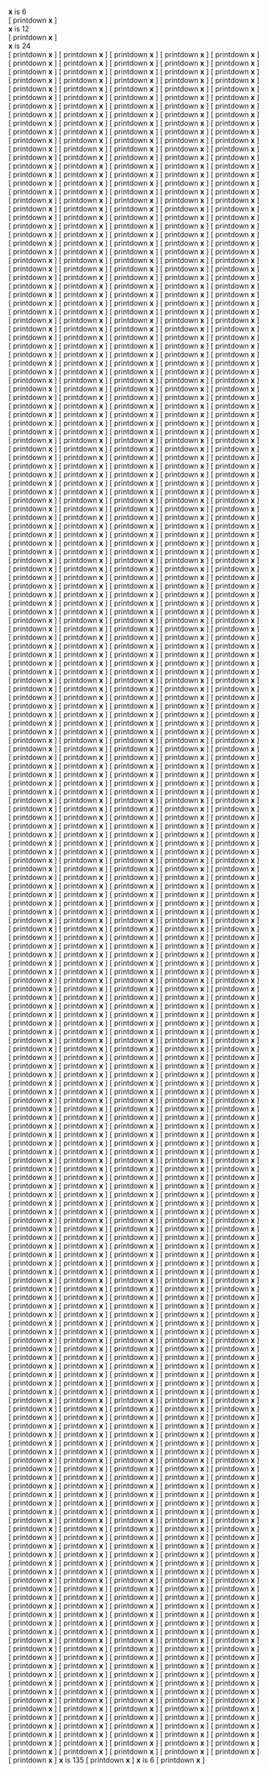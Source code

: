 **x** is 6  
[ printdown **x** ]  
**x** is 12  
[ printdown **x** ]  
**x** is 24  
[ printdown **x** ]
[ printdown **x** ]
[ printdown **x** ]
[ printdown **x** ]
[ printdown **x** ]
[ printdown **x** ]
[ printdown **x** ]
[ printdown **x** ]
[ printdown **x** ]
[ printdown **x** ]
[ printdown **x** ]
[ printdown **x** ]
[ printdown **x** ]
[ printdown **x** ]
[ printdown **x** ]
[ printdown **x** ]
[ printdown **x** ]
[ printdown **x** ]
[ printdown **x** ]
[ printdown **x** ]
[ printdown **x** ]
[ printdown **x** ]
[ printdown **x** ]
[ printdown **x** ]
[ printdown **x** ]
[ printdown **x** ]
[ printdown **x** ]
[ printdown **x** ]
[ printdown **x** ]
[ printdown **x** ]
[ printdown **x** ]
[ printdown **x** ]
[ printdown **x** ]
[ printdown **x** ]
[ printdown **x** ]
[ printdown **x** ]
[ printdown **x** ]
[ printdown **x** ]
[ printdown **x** ]
[ printdown **x** ]
[ printdown **x** ]
[ printdown **x** ]
[ printdown **x** ]
[ printdown **x** ]
[ printdown **x** ]
[ printdown **x** ]
[ printdown **x** ]
[ printdown **x** ]
[ printdown **x** ]
[ printdown **x** ]
[ printdown **x** ]
[ printdown **x** ]
[ printdown **x** ]
[ printdown **x** ]
[ printdown **x** ]
[ printdown **x** ]
[ printdown **x** ]
[ printdown **x** ]
[ printdown **x** ]
[ printdown **x** ]
[ printdown **x** ]
[ printdown **x** ]
[ printdown **x** ]
[ printdown **x** ]
[ printdown **x** ]
[ printdown **x** ]
[ printdown **x** ]
[ printdown **x** ]
[ printdown **x** ]
[ printdown **x** ]
[ printdown **x** ]
[ printdown **x** ]
[ printdown **x** ]
[ printdown **x** ]
[ printdown **x** ]
[ printdown **x** ]
[ printdown **x** ]
[ printdown **x** ]
[ printdown **x** ]
[ printdown **x** ]
[ printdown **x** ]
[ printdown **x** ]
[ printdown **x** ]
[ printdown **x** ]
[ printdown **x** ]
[ printdown **x** ]
[ printdown **x** ]
[ printdown **x** ]
[ printdown **x** ]
[ printdown **x** ]
[ printdown **x** ]
[ printdown **x** ]
[ printdown **x** ]
[ printdown **x** ]
[ printdown **x** ]
[ printdown **x** ]
[ printdown **x** ]
[ printdown **x** ]
[ printdown **x** ]
[ printdown **x** ]
[ printdown **x** ]
[ printdown **x** ]
[ printdown **x** ]
[ printdown **x** ]
[ printdown **x** ]
[ printdown **x** ]
[ printdown **x** ]
[ printdown **x** ]
[ printdown **x** ]
[ printdown **x** ]
[ printdown **x** ]
[ printdown **x** ]
[ printdown **x** ]
[ printdown **x** ]
[ printdown **x** ]
[ printdown **x** ]
[ printdown **x** ]
[ printdown **x** ]
[ printdown **x** ]
[ printdown **x** ]
[ printdown **x** ]
[ printdown **x** ]
[ printdown **x** ]
[ printdown **x** ]
[ printdown **x** ]
[ printdown **x** ]
[ printdown **x** ]
[ printdown **x** ]
[ printdown **x** ]
[ printdown **x** ]
[ printdown **x** ]
[ printdown **x** ]
[ printdown **x** ]
[ printdown **x** ]
[ printdown **x** ]
[ printdown **x** ]
[ printdown **x** ]
[ printdown **x** ]
[ printdown **x** ]
[ printdown **x** ]
[ printdown **x** ]
[ printdown **x** ]
[ printdown **x** ]
[ printdown **x** ]
[ printdown **x** ]
[ printdown **x** ]
[ printdown **x** ]
[ printdown **x** ]
[ printdown **x** ]
[ printdown **x** ]
[ printdown **x** ]
[ printdown **x** ]
[ printdown **x** ]
[ printdown **x** ]
[ printdown **x** ]
[ printdown **x** ]
[ printdown **x** ]
[ printdown **x** ]
[ printdown **x** ]
[ printdown **x** ]
[ printdown **x** ]
[ printdown **x** ]
[ printdown **x** ]
[ printdown **x** ]
[ printdown **x** ]
[ printdown **x** ]
[ printdown **x** ]
[ printdown **x** ]
[ printdown **x** ]
[ printdown **x** ]
[ printdown **x** ]
[ printdown **x** ]
[ printdown **x** ]
[ printdown **x** ]
[ printdown **x** ]
[ printdown **x** ]
[ printdown **x** ]
[ printdown **x** ]
[ printdown **x** ]
[ printdown **x** ]
[ printdown **x** ]
[ printdown **x** ]
[ printdown **x** ]
[ printdown **x** ]
[ printdown **x** ]
[ printdown **x** ]
[ printdown **x** ]
[ printdown **x** ]
[ printdown **x** ]
[ printdown **x** ]
[ printdown **x** ]
[ printdown **x** ]
[ printdown **x** ]
[ printdown **x** ]
[ printdown **x** ]
[ printdown **x** ]
[ printdown **x** ]
[ printdown **x** ]
[ printdown **x** ]
[ printdown **x** ]
[ printdown **x** ]
[ printdown **x** ]
[ printdown **x** ]
[ printdown **x** ]
[ printdown **x** ]
[ printdown **x** ]
[ printdown **x** ]
[ printdown **x** ]
[ printdown **x** ]
[ printdown **x** ]
[ printdown **x** ]
[ printdown **x** ]
[ printdown **x** ]
[ printdown **x** ]
[ printdown **x** ]
[ printdown **x** ]
[ printdown **x** ]
[ printdown **x** ]
[ printdown **x** ]
[ printdown **x** ]
[ printdown **x** ]
[ printdown **x** ]
[ printdown **x** ]
[ printdown **x** ]
[ printdown **x** ]
[ printdown **x** ]
[ printdown **x** ]
[ printdown **x** ]
[ printdown **x** ]
[ printdown **x** ]
[ printdown **x** ]
[ printdown **x** ]
[ printdown **x** ]
[ printdown **x** ]
[ printdown **x** ]
[ printdown **x** ]
[ printdown **x** ]
[ printdown **x** ]
[ printdown **x** ]
[ printdown **x** ]
[ printdown **x** ]
[ printdown **x** ]
[ printdown **x** ]
[ printdown **x** ]
[ printdown **x** ]
[ printdown **x** ]
[ printdown **x** ]
[ printdown **x** ]
[ printdown **x** ]
[ printdown **x** ]
[ printdown **x** ]
[ printdown **x** ]
[ printdown **x** ]
[ printdown **x** ]
[ printdown **x** ]
[ printdown **x** ]
[ printdown **x** ]
[ printdown **x** ]
[ printdown **x** ]
[ printdown **x** ]
[ printdown **x** ]
[ printdown **x** ]
[ printdown **x** ]
[ printdown **x** ]
[ printdown **x** ]
[ printdown **x** ]
[ printdown **x** ]
[ printdown **x** ]
[ printdown **x** ]
[ printdown **x** ]
[ printdown **x** ]
[ printdown **x** ]
[ printdown **x** ]
[ printdown **x** ]
[ printdown **x** ]
[ printdown **x** ]
[ printdown **x** ]
[ printdown **x** ]
[ printdown **x** ]
[ printdown **x** ]
[ printdown **x** ]
[ printdown **x** ]
[ printdown **x** ]
[ printdown **x** ]
[ printdown **x** ]
[ printdown **x** ]
[ printdown **x** ]
[ printdown **x** ]
[ printdown **x** ]
[ printdown **x** ]
[ printdown **x** ]
[ printdown **x** ]
[ printdown **x** ]
[ printdown **x** ]
[ printdown **x** ]
[ printdown **x** ]
[ printdown **x** ]
[ printdown **x** ]
[ printdown **x** ]
[ printdown **x** ]
[ printdown **x** ]
[ printdown **x** ]
[ printdown **x** ]
[ printdown **x** ]
[ printdown **x** ]
[ printdown **x** ]
[ printdown **x** ]
[ printdown **x** ]
[ printdown **x** ]
[ printdown **x** ]
[ printdown **x** ]
[ printdown **x** ]
[ printdown **x** ]
[ printdown **x** ]
[ printdown **x** ]
[ printdown **x** ]
[ printdown **x** ]
[ printdown **x** ]
[ printdown **x** ]
[ printdown **x** ]
[ printdown **x** ]
[ printdown **x** ]
[ printdown **x** ]
[ printdown **x** ]
[ printdown **x** ]
[ printdown **x** ]
[ printdown **x** ]
[ printdown **x** ]
[ printdown **x** ]
[ printdown **x** ]
[ printdown **x** ]
[ printdown **x** ]
[ printdown **x** ]
[ printdown **x** ]
[ printdown **x** ]
[ printdown **x** ]
[ printdown **x** ]
[ printdown **x** ]
[ printdown **x** ]
[ printdown **x** ]
[ printdown **x** ]
[ printdown **x** ]
[ printdown **x** ]
[ printdown **x** ]
[ printdown **x** ]
[ printdown **x** ]
[ printdown **x** ]
[ printdown **x** ]
[ printdown **x** ]
[ printdown **x** ]
[ printdown **x** ]
[ printdown **x** ]
[ printdown **x** ]
[ printdown **x** ]
[ printdown **x** ]
[ printdown **x** ]
[ printdown **x** ]
[ printdown **x** ]
[ printdown **x** ]
[ printdown **x** ]
[ printdown **x** ]
[ printdown **x** ]
[ printdown **x** ]
[ printdown **x** ]
[ printdown **x** ]
[ printdown **x** ]
[ printdown **x** ]
[ printdown **x** ]
[ printdown **x** ]
[ printdown **x** ]
[ printdown **x** ]
[ printdown **x** ]
[ printdown **x** ]
[ printdown **x** ]
[ printdown **x** ]
[ printdown **x** ]
[ printdown **x** ]
[ printdown **x** ]
[ printdown **x** ]
[ printdown **x** ]
[ printdown **x** ]
[ printdown **x** ]
[ printdown **x** ]
[ printdown **x** ]
[ printdown **x** ]
[ printdown **x** ]
[ printdown **x** ]
[ printdown **x** ]
[ printdown **x** ]
[ printdown **x** ]
[ printdown **x** ]
[ printdown **x** ]
[ printdown **x** ]
[ printdown **x** ]
[ printdown **x** ]
[ printdown **x** ]
[ printdown **x** ]
[ printdown **x** ]
[ printdown **x** ]
[ printdown **x** ]
[ printdown **x** ]
[ printdown **x** ]
[ printdown **x** ]
[ printdown **x** ]
[ printdown **x** ]
[ printdown **x** ]
[ printdown **x** ]
[ printdown **x** ]
[ printdown **x** ]
[ printdown **x** ]
[ printdown **x** ]
[ printdown **x** ]
[ printdown **x** ]
[ printdown **x** ]
[ printdown **x** ]
[ printdown **x** ]
[ printdown **x** ]
[ printdown **x** ]
[ printdown **x** ]
[ printdown **x** ]
[ printdown **x** ]
[ printdown **x** ]
[ printdown **x** ]
[ printdown **x** ]
[ printdown **x** ]
[ printdown **x** ]
[ printdown **x** ]
[ printdown **x** ]
[ printdown **x** ]
[ printdown **x** ]
[ printdown **x** ]
[ printdown **x** ]
[ printdown **x** ]
[ printdown **x** ]
[ printdown **x** ]
[ printdown **x** ]
[ printdown **x** ]
[ printdown **x** ]
[ printdown **x** ]
[ printdown **x** ]
[ printdown **x** ]
[ printdown **x** ]
[ printdown **x** ]
[ printdown **x** ]
[ printdown **x** ]
[ printdown **x** ]
[ printdown **x** ]
[ printdown **x** ]
[ printdown **x** ]
[ printdown **x** ]
[ printdown **x** ]
[ printdown **x** ]
[ printdown **x** ]
[ printdown **x** ]
[ printdown **x** ]
[ printdown **x** ]
[ printdown **x** ]
[ printdown **x** ]
[ printdown **x** ]
[ printdown **x** ]
[ printdown **x** ]
[ printdown **x** ]
[ printdown **x** ]
[ printdown **x** ]
[ printdown **x** ]
[ printdown **x** ]
[ printdown **x** ]
[ printdown **x** ]
[ printdown **x** ]
[ printdown **x** ]
[ printdown **x** ]
[ printdown **x** ]
[ printdown **x** ]
[ printdown **x** ]
[ printdown **x** ]
[ printdown **x** ]
[ printdown **x** ]
[ printdown **x** ]
[ printdown **x** ]
[ printdown **x** ]
[ printdown **x** ]
[ printdown **x** ]
[ printdown **x** ]
[ printdown **x** ]
[ printdown **x** ]
[ printdown **x** ]
[ printdown **x** ]
[ printdown **x** ]
[ printdown **x** ]
[ printdown **x** ]
[ printdown **x** ]
[ printdown **x** ]
[ printdown **x** ]
[ printdown **x** ]
[ printdown **x** ]
[ printdown **x** ]
[ printdown **x** ]
[ printdown **x** ]
[ printdown **x** ]
[ printdown **x** ]
[ printdown **x** ]
[ printdown **x** ]
[ printdown **x** ]
[ printdown **x** ]
[ printdown **x** ]
[ printdown **x** ]
[ printdown **x** ]
[ printdown **x** ]
[ printdown **x** ]
[ printdown **x** ]
[ printdown **x** ]
[ printdown **x** ]
[ printdown **x** ]
[ printdown **x** ]
[ printdown **x** ]
[ printdown **x** ]
[ printdown **x** ]
[ printdown **x** ]
[ printdown **x** ]
[ printdown **x** ]
[ printdown **x** ]
[ printdown **x** ]
[ printdown **x** ]
[ printdown **x** ]
[ printdown **x** ]
[ printdown **x** ]
[ printdown **x** ]
[ printdown **x** ]
[ printdown **x** ]
[ printdown **x** ]
[ printdown **x** ]
[ printdown **x** ]
[ printdown **x** ]
[ printdown **x** ]
[ printdown **x** ]
[ printdown **x** ]
[ printdown **x** ]
[ printdown **x** ]
[ printdown **x** ]
[ printdown **x** ]
[ printdown **x** ]
[ printdown **x** ]
[ printdown **x** ]
[ printdown **x** ]
[ printdown **x** ]
[ printdown **x** ]
[ printdown **x** ]
[ printdown **x** ]
[ printdown **x** ]
[ printdown **x** ]
[ printdown **x** ]
[ printdown **x** ]
[ printdown **x** ]
[ printdown **x** ]
[ printdown **x** ]
[ printdown **x** ]
[ printdown **x** ]
[ printdown **x** ]
[ printdown **x** ]
[ printdown **x** ]
[ printdown **x** ]
[ printdown **x** ]
[ printdown **x** ]
[ printdown **x** ]
[ printdown **x** ]
[ printdown **x** ]
[ printdown **x** ]
[ printdown **x** ]
[ printdown **x** ]
[ printdown **x** ]
[ printdown **x** ]
[ printdown **x** ]
[ printdown **x** ]
[ printdown **x** ]
[ printdown **x** ]
[ printdown **x** ]
[ printdown **x** ]
[ printdown **x** ]
[ printdown **x** ]
[ printdown **x** ]
[ printdown **x** ]
[ printdown **x** ]
[ printdown **x** ]
[ printdown **x** ]
[ printdown **x** ]
[ printdown **x** ]
[ printdown **x** ]
[ printdown **x** ]
[ printdown **x** ]
[ printdown **x** ]
[ printdown **x** ]
[ printdown **x** ]
[ printdown **x** ]
[ printdown **x** ]
[ printdown **x** ]
[ printdown **x** ]
[ printdown **x** ]
[ printdown **x** ]
[ printdown **x** ]
[ printdown **x** ]
[ printdown **x** ]
[ printdown **x** ]
[ printdown **x** ]
[ printdown **x** ]
[ printdown **x** ]
[ printdown **x** ]
[ printdown **x** ]
[ printdown **x** ]
[ printdown **x** ]
[ printdown **x** ]
[ printdown **x** ]
[ printdown **x** ]
[ printdown **x** ]
[ printdown **x** ]
[ printdown **x** ]
[ printdown **x** ]
[ printdown **x** ]
[ printdown **x** ]
[ printdown **x** ]
[ printdown **x** ]
[ printdown **x** ]
[ printdown **x** ]
[ printdown **x** ]
[ printdown **x** ]
[ printdown **x** ]
[ printdown **x** ]
[ printdown **x** ]
[ printdown **x** ]
[ printdown **x** ]
[ printdown **x** ]
[ printdown **x** ]
[ printdown **x** ]
[ printdown **x** ]
[ printdown **x** ]
[ printdown **x** ]
[ printdown **x** ]
[ printdown **x** ]
[ printdown **x** ]
[ printdown **x** ]
[ printdown **x** ]
[ printdown **x** ]
[ printdown **x** ]
[ printdown **x** ]
[ printdown **x** ]
[ printdown **x** ]
[ printdown **x** ]
[ printdown **x** ]
[ printdown **x** ]
[ printdown **x** ]
[ printdown **x** ]
[ printdown **x** ]
[ printdown **x** ]
[ printdown **x** ]
[ printdown **x** ]
[ printdown **x** ]
[ printdown **x** ]
[ printdown **x** ]
[ printdown **x** ]
[ printdown **x** ]
[ printdown **x** ]
[ printdown **x** ]
[ printdown **x** ]
[ printdown **x** ]
[ printdown **x** ]
[ printdown **x** ]
[ printdown **x** ]
[ printdown **x** ]
[ printdown **x** ]
[ printdown **x** ]
[ printdown **x** ]
[ printdown **x** ]
[ printdown **x** ]
[ printdown **x** ]
[ printdown **x** ]
[ printdown **x** ]
[ printdown **x** ]
[ printdown **x** ]
[ printdown **x** ]
[ printdown **x** ]
[ printdown **x** ]
[ printdown **x** ]
[ printdown **x** ]
[ printdown **x** ]
[ printdown **x** ]
[ printdown **x** ]
[ printdown **x** ]
[ printdown **x** ]
[ printdown **x** ]
[ printdown **x** ]
[ printdown **x** ]
[ printdown **x** ]
[ printdown **x** ]
[ printdown **x** ]
[ printdown **x** ]
[ printdown **x** ]
[ printdown **x** ]
[ printdown **x** ]
[ printdown **x** ]
[ printdown **x** ]
[ printdown **x** ]
[ printdown **x** ]
[ printdown **x** ]
[ printdown **x** ]
[ printdown **x** ]
[ printdown **x** ]
[ printdown **x** ]
[ printdown **x** ]
[ printdown **x** ]
[ printdown **x** ]
[ printdown **x** ]
[ printdown **x** ]
[ printdown **x** ]
[ printdown **x** ]
[ printdown **x** ]
[ printdown **x** ]
[ printdown **x** ]
[ printdown **x** ]
[ printdown **x** ]
[ printdown **x** ]
[ printdown **x** ]
[ printdown **x** ]
[ printdown **x** ]
[ printdown **x** ]
[ printdown **x** ]
[ printdown **x** ]
[ printdown **x** ]
[ printdown **x** ]
[ printdown **x** ]
[ printdown **x** ]
[ printdown **x** ]
[ printdown **x** ]
[ printdown **x** ]
[ printdown **x** ]
[ printdown **x** ]
[ printdown **x** ]
[ printdown **x** ]
[ printdown **x** ]
[ printdown **x** ]
[ printdown **x** ]
[ printdown **x** ]
[ printdown **x** ]
[ printdown **x** ]
[ printdown **x** ]
[ printdown **x** ]
[ printdown **x** ]
[ printdown **x** ]
[ printdown **x** ]
[ printdown **x** ]
[ printdown **x** ]
[ printdown **x** ]
[ printdown **x** ]
[ printdown **x** ]
[ printdown **x** ]
[ printdown **x** ]
[ printdown **x** ]
[ printdown **x** ]
[ printdown **x** ]
[ printdown **x** ]
[ printdown **x** ]
[ printdown **x** ]
[ printdown **x** ]
[ printdown **x** ]
[ printdown **x** ]
[ printdown **x** ]
[ printdown **x** ]
[ printdown **x** ]
[ printdown **x** ]
[ printdown **x** ]
[ printdown **x** ]
[ printdown **x** ]
[ printdown **x** ]
[ printdown **x** ]
[ printdown **x** ]
[ printdown **x** ]
[ printdown **x** ]
[ printdown **x** ]
[ printdown **x** ]
[ printdown **x** ]
[ printdown **x** ]
[ printdown **x** ]
[ printdown **x** ]
[ printdown **x** ]
[ printdown **x** ]
[ printdown **x** ]
[ printdown **x** ]
[ printdown **x** ]
[ printdown **x** ]
[ printdown **x** ]
[ printdown **x** ]
[ printdown **x** ]
[ printdown **x** ]
[ printdown **x** ]
[ printdown **x** ]
[ printdown **x** ]
[ printdown **x** ]
[ printdown **x** ]
[ printdown **x** ]
[ printdown **x** ]
[ printdown **x** ]
[ printdown **x** ]
[ printdown **x** ]
[ printdown **x** ]
[ printdown **x** ]
[ printdown **x** ]
[ printdown **x** ]
[ printdown **x** ]
[ printdown **x** ]
[ printdown **x** ]
[ printdown **x** ]
[ printdown **x** ]
[ printdown **x** ]
[ printdown **x** ]
[ printdown **x** ]
[ printdown **x** ]
[ printdown **x** ]
[ printdown **x** ]
[ printdown **x** ]
[ printdown **x** ]
[ printdown **x** ]
[ printdown **x** ]
[ printdown **x** ]
[ printdown **x** ]
[ printdown **x** ]
[ printdown **x** ]
[ printdown **x** ]
[ printdown **x** ]
[ printdown **x** ]
[ printdown **x** ]
[ printdown **x** ]
[ printdown **x** ]
[ printdown **x** ]
[ printdown **x** ]
[ printdown **x** ]
[ printdown **x** ]
[ printdown **x** ]
[ printdown **x** ]
[ printdown **x** ]
[ printdown **x** ]
[ printdown **x** ]
[ printdown **x** ]
[ printdown **x** ]
[ printdown **x** ]
[ printdown **x** ]
[ printdown **x** ]
[ printdown **x** ]
[ printdown **x** ]
[ printdown **x** ]
[ printdown **x** ]
[ printdown **x** ]
[ printdown **x** ]
[ printdown **x** ]
[ printdown **x** ]
[ printdown **x** ]
[ printdown **x** ]
[ printdown **x** ]
[ printdown **x** ]
[ printdown **x** ]
[ printdown **x** ]
[ printdown **x** ]
[ printdown **x** ]
[ printdown **x** ]
[ printdown **x** ]
[ printdown **x** ]
[ printdown **x** ]
[ printdown **x** ]
[ printdown **x** ]
[ printdown **x** ]
[ printdown **x** ]
[ printdown **x** ]
[ printdown **x** ]
[ printdown **x** ]
[ printdown **x** ]
[ printdown **x** ]
[ printdown **x** ]
[ printdown **x** ]
[ printdown **x** ]
[ printdown **x** ]
[ printdown **x** ]
[ printdown **x** ]
[ printdown **x** ]
[ printdown **x** ]
[ printdown **x** ]
[ printdown **x** ]
[ printdown **x** ]
[ printdown **x** ]
[ printdown **x** ]
[ printdown **x** ]
[ printdown **x** ]
[ printdown **x** ]
[ printdown **x** ]
[ printdown **x** ]
[ printdown **x** ]
[ printdown **x** ]
[ printdown **x** ]
[ printdown **x** ]
[ printdown **x** ]
[ printdown **x** ]
[ printdown **x** ]
[ printdown **x** ]
[ printdown **x** ]
[ printdown **x** ]
[ printdown **x** ]
[ printdown **x** ]
[ printdown **x** ]
[ printdown **x** ]
[ printdown **x** ]
[ printdown **x** ]
[ printdown **x** ]
[ printdown **x** ]
[ printdown **x** ]
[ printdown **x** ]
[ printdown **x** ]
[ printdown **x** ]
[ printdown **x** ]
[ printdown **x** ]
[ printdown **x** ]
[ printdown **x** ]
[ printdown **x** ]
[ printdown **x** ]
[ printdown **x** ]
[ printdown **x** ]
[ printdown **x** ]
[ printdown **x** ]
[ printdown **x** ]
[ printdown **x** ]
[ printdown **x** ]
[ printdown **x** ]
[ printdown **x** ]
[ printdown **x** ]
[ printdown **x** ]
[ printdown **x** ]
[ printdown **x** ]
[ printdown **x** ]
[ printdown **x** ]
[ printdown **x** ]
[ printdown **x** ]
[ printdown **x** ]
[ printdown **x** ]
[ printdown **x** ]
[ printdown **x** ]
[ printdown **x** ]
[ printdown **x** ]
[ printdown **x** ]
[ printdown **x** ]
[ printdown **x** ]
[ printdown **x** ]
[ printdown **x** ]
[ printdown **x** ]
[ printdown **x** ]
[ printdown **x** ]
[ printdown **x** ]
[ printdown **x** ]
[ printdown **x** ]
[ printdown **x** ]
[ printdown **x** ]
[ printdown **x** ]
[ printdown **x** ]
[ printdown **x** ]
[ printdown **x** ]
[ printdown **x** ]
[ printdown **x** ]
[ printdown **x** ]
[ printdown **x** ]
[ printdown **x** ]
[ printdown **x** ]
[ printdown **x** ]
[ printdown **x** ]
[ printdown **x** ]
[ printdown **x** ]
[ printdown **x** ]
[ printdown **x** ]
[ printdown **x** ]
[ printdown **x** ]
[ printdown **x** ]
[ printdown **x** ]
[ printdown **x** ]
[ printdown **x** ]
[ printdown **x** ]
[ printdown **x** ]
[ printdown **x** ]
[ printdown **x** ]
[ printdown **x** ]
[ printdown **x** ]
[ printdown **x** ]
[ printdown **x** ]
[ printdown **x** ]
[ printdown **x** ]
[ printdown **x** ]
[ printdown **x** ]
[ printdown **x** ]
[ printdown **x** ]
[ printdown **x** ]
[ printdown **x** ]
[ printdown **x** ]
[ printdown **x** ]
[ printdown **x** ]
**x** is 135
[ printdown **x** ]
**x** is 6
[ printdown **x** ]